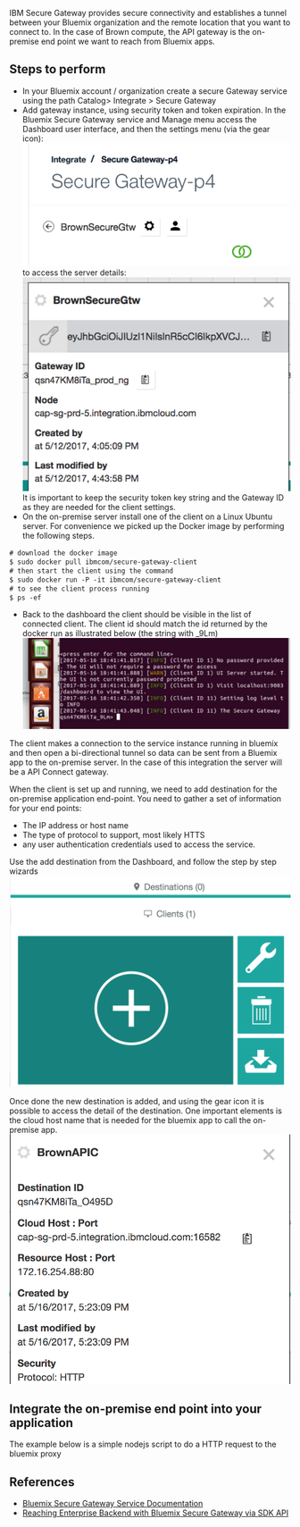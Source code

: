 IBM Secure Gateway provides secure connectivity and establishes a tunnel between your Bluemix organization and the remote location that you want to connect to. In the case of Brown compute, the API gateway is the on-premise end point we want to reach from Bluemix apps.

## Steps to perform
* In your Bluemix account / organization create a secure Gateway service using the path Catalog> Integrate > Secure Gateway
* Add gateway instance, using security token and token expiration. In the Bluemix Secure Gateway service and Manage menu access the Dashboard user interface, and then the settings menu (via the gear icon):
![Gateway settings](./gear.png)
to access the server details:
![Gateway details](sg-serv-details.png)
It is important to keep the security token key string and the Gateway ID as they are needed for the client settings.
* On the on-premise server install one of the client on a Linux Ubuntu server. For convenience we picked up the Docker image by performing the following steps.

```
# download the docker image
$ sudo docker pull ibmcom/secure-gateway-client
# then start the client using the command
$ sudo docker run -P -it ibmcom/secure-gateway-client
# to see the client process running                                  
$ ps -ef
```  
* Back to the dashboard the client should be visible in the list of connected client. The client id should match the id returned by the docker run as illustrated below (the string with _9Lm)
![docker trace id](sg-client-id.png)

The client makes a connection to the service instance running in bluemix and then open a bi-directional tunnel so data can be sent from a Bluemix app to the on-premise server. In the case of this integration the server will be a API Connect gateway.

When the client is set up and running, we need to add destination for the on-premise application end-point. You need to gather a set of information for your end points:
* The IP address or host name
* The type of protocol to support, most likely HTTS
* any user authentication credentials used to access the service.

Use the add destination from the Dashboard, and follow the step by step wizards
![On-premise destination](add-destination.png)

Once done the new destination is added, and using the gear icon it is possible to access the detail of the destination. One important elements is the cloud host name that is needed for the bluemix app to call the on-premise app.
![proxy](cloud-host-proxy.png)
## Integrate the on-premise end point into your application
The example below is a simple nodejs script to do a HTTP request to the bluemix proxy
## References
* [Bluemix Secure Gateway Service Documentation](https://console.ng.bluemix.net/docs/services/SecureGateway/secure_gateway.html)
* [Reaching Enterprise Backend with Bluemix Secure Gateway via SDK API](https://www.ibm.com/blogs/bluemix/2015/04/reaching-enterprise-backend-bluemix-secure-gateway-via-sdk-api/)
